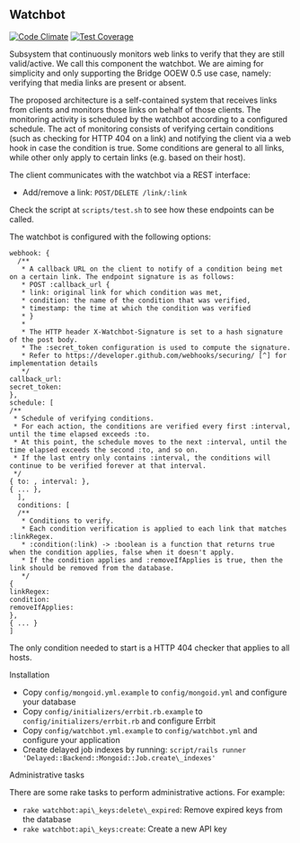 ## Watchbot

[![Code Climate](https://codeclimate.com/repos/5501fd41e30ba0588f0006d4/badges/e3ad415924b42587b54a/gpa.svg)](https://codeclimate.com/repos/5501fd41e30ba0588f0006d4/feed)
[![Test Coverage](https://codeclimate.com/repos/5501fd41e30ba0588f0006d4/badges/e3ad415924b42587b54a/coverage.svg)](https://codeclimate.com/repos/5501fd41e30ba0588f0006d4/feed)

Subsystem that continuously monitors web links to verify that they are still valid/active. We call this component the watchbot. We are aiming for simplicity and only supporting the Bridge OOEW 0.5 use case, namely: verifying that media links are present or absent.

The proposed architecture is a self-contained system that receives links from clients and monitors those links on behalf of those clients. The monitoring activity is scheduled by the watchbot according to a configured schedule. The act of monitoring consists of verifying certain conditions (such as checking for HTTP 404 on a link) and notifying the client via a web hook in case the condition is true. Some conditions are general to all links, while other only apply to certain links (e.g. based on their host).

The client communicates with the watchbot via a REST interface:

* Add/remove a link: `POST/DELETE /link/:link`

Check the script at `scripts/test.sh` to see how these endpoints can be called.

The watchbot is configured with the following options:

```
webhook: {
  /**
   * A callback URL on the client to notify of a condition being met on a certain link. The endpoint signature is as follows:
   * POST :callback_url { 
   * link: original link for which condition was met,
   * condition: the name of the condition that was verified,
   * timestamp: the time at which the condition was verified
   * }
   *
   * The HTTP header X-Watchbot-Signature is set to a hash signature of the post body. 
   * The :secret_token configuration is used to compute the signature.
   * Refer to https://developer.github.com/webhooks/securing/ [^] for implementation details
   */
callback_url: 
secret_token:
},
schedule: [
/**
 * Schedule of verifying conditions.
 * For each action, the conditions are verified every first :interval, until the time elapsed exceeds :to. 
 * At this point, the schedule moves to the next :interval, until the time elapsed exceeds the second :to, and so on.
 * If the last entry only contains :interval, the conditions will continue to be verified forever at that interval.
 */
{ to: , interval: },
{ ... },
  ],
  conditions: [
  /**
   * Conditions to verify.
   * Each condition verification is applied to each link that matches :linkRegex.
   * :condition(:link) -> :boolean is a function that returns true when the condition applies, false when it doesn't apply.
   * If the condition applies and :removeIfApplies is true, then the link should be removed from the database.
   */
{ 
linkRegex:
condition:
removeIfApplies:
},
{ ... }
]
```

The only condition needed to start is a HTTP 404 checker that applies to all hosts.

Installation

* Copy `config/mongoid.yml.example` to `config/mongoid.yml` and configure your database
* Copy `config/initializers/errbit.rb.example` to `config/initializers/errbit.rb` and configure Errbit
* Copy `config/watchbot.yml.example` to `config/watchbot.yml` and configure your application
* Create delayed job indexes by running: `script/rails runner 'Delayed::Backend::Mongoid::Job.create\_indexes'`

Administrative tasks

There are some rake tasks to perform administrative actions. For example:

* `rake watchbot:api\_keys:delete\_expired`: Remove expired keys from the database
* `rake watchbot:api\_keys:create`: Create a new API key
